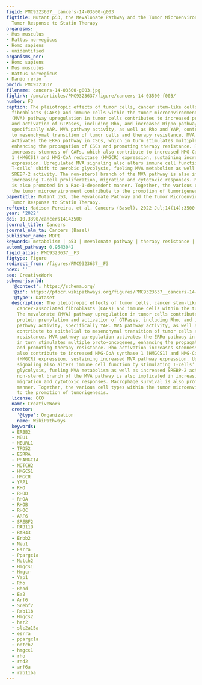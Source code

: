 ```yaml
---
figid: PMC9323637__cancers-14-03500-g003
figtitle: Mutant p53, the Mevalonate Pathway and the Tumor Microenvironment Regulate
  Tumor Response to Statin Therapy
organisms:
- Mus musculus
- Rattus norvegicus
- Homo sapiens
- unidentified
organisms_ner:
- Homo sapiens
- Mus musculus
- Rattus norvegicus
- Danio rerio
pmcid: PMC9323637
filename: cancers-14-03500-g003.jpg
figlink: /pmc/articles/PMC9323637/figure/cancers-14-03500-f003/
number: F3
caption: The pleiotropic effects of tumor cells, cancer stem-like cells (CSCs), cancer-associated
  fibroblasts (CAFs) and immune cells within the tumor microenvironment. The mevalonate
  (MVA) pathway upregulation in tumor cells contributes to increased protein prenylation
  and activation of GTPases, including Rho, and increased Hippo pathway activity,
  specifically YAP. MVA pathway activity, as well as Rho and YAP, contribute to epithelial
  to mesenchymal transition of tumor cells and therapy resistance. MVA pathway upregulation
  activates the ERRα pathway in CSCs, which in turn stimulates multiple proto-oncogenes,
  enhancing the propagation of CSCs and promoting therapy resistance. Rho activation
  increases stemness of CAFs, which also contribute to increased HMG-CoA synthase
  1 (HMGCS1) and HMG-CoA reductase (HMGCR) expression, sustaining increased MVA pathway
  expression. Upregulated MVA signaling also alters immune cell function by stimulating
  T-cells’ shift to aerobic glycolysis, fueling MVA metabolism as well as increased
  SREBP-2 activity. The non-sterol branch of the MVA pathway is also implicated in
  increasing T-cell proliferation, migration and cytotoxic responses. Macrophage survival
  is also promoted in a Rac-1-dependent manner. Together, the various cell types within
  the tumor microenvironment contribute to the promotion of tumorigenesis.
papertitle: Mutant p53, the Mevalonate Pathway and the Tumor Microenvironment Regulate
  Tumor Response to Statin Therapy.
reftext: Madison Pereira, et al. Cancers (Basel). 2022 Jul;14(14):3500.
year: '2022'
doi: 10.3390/cancers14143500
journal_title: Cancers
journal_nlm_ta: Cancers (Basel)
publisher_name: MDPI
keywords: metabolism | p53 | mevalonate pathway | therapy resistance | statins
automl_pathway: 0.9543042
figid_alias: PMC9323637__F3
figtype: Figure
redirect_from: /figures/PMC9323637__F3
ndex: ''
seo: CreativeWork
schema-jsonld:
  '@context': https://schema.org/
  '@id': https://pfocr.wikipathways.org/figures/PMC9323637__cancers-14-03500-g003.html
  '@type': Dataset
  description: The pleiotropic effects of tumor cells, cancer stem-like cells (CSCs),
    cancer-associated fibroblasts (CAFs) and immune cells within the tumor microenvironment.
    The mevalonate (MVA) pathway upregulation in tumor cells contributes to increased
    protein prenylation and activation of GTPases, including Rho, and increased Hippo
    pathway activity, specifically YAP. MVA pathway activity, as well as Rho and YAP,
    contribute to epithelial to mesenchymal transition of tumor cells and therapy
    resistance. MVA pathway upregulation activates the ERRα pathway in CSCs, which
    in turn stimulates multiple proto-oncogenes, enhancing the propagation of CSCs
    and promoting therapy resistance. Rho activation increases stemness of CAFs, which
    also contribute to increased HMG-CoA synthase 1 (HMGCS1) and HMG-CoA reductase
    (HMGCR) expression, sustaining increased MVA pathway expression. Upregulated MVA
    signaling also alters immune cell function by stimulating T-cells’ shift to aerobic
    glycolysis, fueling MVA metabolism as well as increased SREBP-2 activity. The
    non-sterol branch of the MVA pathway is also implicated in increasing T-cell proliferation,
    migration and cytotoxic responses. Macrophage survival is also promoted in a Rac-1-dependent
    manner. Together, the various cell types within the tumor microenvironment contribute
    to the promotion of tumorigenesis.
  license: CC0
  name: CreativeWork
  creator:
    '@type': Organization
    name: WikiPathways
  keywords:
  - ERBB2
  - NEU1
  - NEURL1
  - TPD52
  - ESRRA
  - PPARGC1A
  - NOTCH2
  - HMGCS1
  - HMGCR
  - YAP1
  - RHO
  - RHOD
  - RHOA
  - RHOB
  - RHOC
  - ARF6
  - SREBF2
  - RAB11B
  - RAB43
  - Erbb2
  - Neu1
  - Esrra
  - Ppargc1a
  - Notch2
  - Hmgcs1
  - Hmgcr
  - Yap1
  - Rho
  - Rhod
  - Ea2
  - Arf6
  - Srebf2
  - Rab11b
  - Hmgcs2
  - her2
  - slc2a15a
  - esrra
  - ppargc1a
  - notch2
  - hmgcs1
  - rho
  - rnd2
  - arf6a
  - rab11ba
---
```

